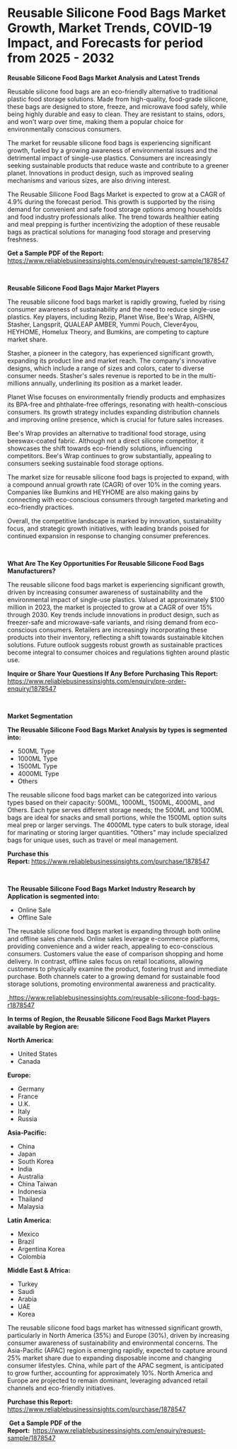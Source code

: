 <p><h1>Reusable Silicone Food Bags Market Growth, Market Trends, COVID-19 Impact, and Forecasts for period from 2025 - 2032</h1></p><p><strong>Reusable Silicone Food Bags Market Analysis and Latest Trends</strong></p>
<p><p>Reusable silicone food bags are an eco-friendly alternative to traditional plastic food storage solutions. Made from high-quality, food-grade silicone, these bags are designed to store, freeze, and microwave food safely, while being highly durable and easy to clean. They are resistant to stains, odors, and won't warp over time, making them a popular choice for environmentally conscious consumers.</p><p>The market for reusable silicone food bags is experiencing significant growth, fueled by a growing awareness of environmental issues and the detrimental impact of single-use plastics. Consumers are increasingly seeking sustainable products that reduce waste and contribute to a greener planet. Innovations in product design, such as improved sealing mechanisms and various sizes, are also driving interest.</p><p>The Reusable Silicone Food Bags Market is expected to grow at a CAGR of 4.9% during the forecast period. This growth is supported by the rising demand for convenient and safe food storage options among households and food industry professionals alike. The trend towards healthier eating and meal prepping is further incentivizing the adoption of these reusable bags as practical solutions for managing food storage and preserving freshness.</p></p>
<p><strong>Get a Sample PDF of the Report:&nbsp;</strong> <a href="https://www.reliablebusinessinsights.com/enquiry/request-sample/1878547?utm_campaign=2941&utm_medium=2&utm_source=Github&utm_content=ia&utm_term=15042025&utm_id=reusable-silicone-food-bags">https://www.reliablebusinessinsights.com/enquiry/request-sample/1878547</a></p>
<p>&nbsp;</p>
<p><strong>Reusable Silicone Food Bags Major Market Players</strong></p>
<p><p>The reusable silicone food bags market is rapidly growing, fueled by rising consumer awareness of sustainability and the need to reduce single-use plastics. Key players, including Rezip, Planet Wise, Bee's Wrap, AISHN, Stasher, Langsprit, QUALEAP AMBER, Yummi Pouch, Clever4you, HEYHOME, Homelux Theory, and Bumkins, are competing to capture market share.</p><p>Stasher, a pioneer in the category, has experienced significant growth, expanding its product line and market reach. The company's innovative designs, which include a range of sizes and colors, cater to diverse consumer needs. Stasher's sales revenue is reported to be in the multi-millions annually, underlining its position as a market leader.</p><p>Planet Wise focuses on environmentally friendly products and emphasizes its BPA-free and phthalate-free offerings, resonating with health-conscious consumers. Its growth strategy includes expanding distribution channels and improving online presence, which is crucial for future sales increases.</p><p>Bee's Wrap provides an alternative to traditional food storage, using beeswax-coated fabric. Although not a direct silicone competitor, it showcases the shift towards eco-friendly solutions, influencing competitors. Bee's Wrap continues to grow substantially, appealing to consumers seeking sustainable food storage options.</p><p>The market size for reusable silicone food bags is projected to expand, with a compound annual growth rate (CAGR) of over 10% in the coming years. Companies like Bumkins and HEYHOME are also making gains by connecting with eco-conscious consumers through targeted marketing and eco-friendly practices.</p><p>Overall, the competitive landscape is marked by innovation, sustainability focus, and strategic growth initiatives, with leading brands poised for continued expansion in response to changing consumer preferences.</p></p>
<p>&nbsp;</p>
<p><strong>What Are The Key Opportunities For Reusable Silicone Food Bags Manufacturers?</strong></p>
<p><p>The reusable silicone food bags market is experiencing significant growth, driven by increasing consumer awareness of sustainability and the environmental impact of single-use plastics. Valued at approximately $100 million in 2023, the market is projected to grow at a CAGR of over 15% through 2030. Key trends include innovations in product design, such as freezer-safe and microwave-safe variants, and rising demand from eco-conscious consumers. Retailers are increasingly incorporating these products into their inventory, reflecting a shift towards sustainable kitchen solutions. Future outlook suggests robust growth as sustainable practices become integral to consumer choices and regulations tighten around plastic use.</p></p>
<p><strong>Inquire or Share Your Questions If Any Before Purchasing This Report:</strong> <a href="https://www.reliablebusinessinsights.com/enquiry/pre-order-enquiry/1878547?utm_campaign=2941&utm_medium=2&utm_source=Github&utm_content=ia&utm_term=15042025&utm_id=reusable-silicone-food-bags">https://www.reliablebusinessinsights.com/enquiry/pre-order-enquiry/1878547</a></p>
<p>&nbsp;</p>
<p><strong>Market Segmentation</strong></p>
<p><strong>The Reusable Silicone Food Bags Market Analysis by types is segmented into:</strong></p>
<p><ul><li>500ML Type</li><li>1000ML Type</li><li>1500ML Type</li><li>4000ML Type</li><li>Others</li></ul></p>
<p><p>The reusable silicone food bags market can be categorized into various types based on their capacity: 500ML, 1000ML, 1500ML, 4000ML, and Others. Each type serves different storage needs; the 500ML and 1000ML bags are ideal for snacks and small portions, while the 1500ML option suits meal prep or larger servings. The 4000ML type caters to bulk storage, ideal for marinating or storing larger quantities. "Others" may include specialized bags for unique uses, such as travel or meal management.</p></p>
<p><strong>Purchase this Report:&nbsp;</strong><a href="https://www.reliablebusinessinsights.com/purchase/1878547?utm_campaign=2941&utm_medium=2&utm_source=Github&utm_content=ia&utm_term=15042025&utm_id=reusable-silicone-food-bags">https://www.reliablebusinessinsights.com/purchase/1878547</a></p>
<p>&nbsp;</p>
<p><strong>The Reusable Silicone Food Bags Market Industry Research by Application is segmented into:</strong></p>
<p><ul><li>Online Sale</li><li>Offline Sale</li></ul></p>
<p><p>The reusable silicone food bags market is expanding through both online and offline sales channels. Online sales leverage e-commerce platforms, providing convenience and a wider reach, appealing to eco-conscious consumers. Customers value the ease of comparison shopping and home delivery. In contrast, offline sales focus on retail locations, allowing customers to physically examine the product, fostering trust and immediate purchase. Both channels cater to a growing demand for sustainable food storage solutions, promoting environmental awareness and practicality.</p></p>
<p><a href="https://www.reliablebusinessinsights.com/reusable-silicone-food-bags-r1878547?utm_campaign=2941&utm_medium=2&utm_source=Github&utm_content=ia&utm_term=15042025&utm_id=reusable-silicone-food-bags">&nbsp;https://www.reliablebusinessinsights.com/reusable-silicone-food-bags-r1878547</a></p>
<p><strong>In terms of Region, the Reusable Silicone Food Bags Market Players available by Region are:</strong></p>
<p>
    <p> <strong> North America: </strong>
        <ul>
            <li>United States</li>
            <li>Canada</li>
        </ul>
        </p> 
    <p> <strong> Europe: </strong>
        <ul>
            <li>Germany</li>
            <li>France</li>
            <li>U.K.</li>
            <li>Italy</li>
            <li>Russia</li>
        </ul>
        </p> 
    <p> <strong> Asia-Pacific: </strong>
        <ul>
            <li>China</li>
            <li>Japan</li>
            <li>South Korea</li>
            <li>India</li>
            <li>Australia</li>
            <li>China Taiwan</li>
            <li>Indonesia</li>
            <li>Thailand</li>
            <li>Malaysia</li>
        </ul>
        </p> 
    <p> <strong> Latin America: </strong>
        <ul>
            <li>Mexico</li>
            <li>Brazil</li>
            <li>Argentina Korea</li>
            <li>Colombia</li>
        </ul>
        </p> 
    <p> <strong> Middle East & Africa: </strong>
        <ul>
            <li>Turkey</li>
            <li>Saudi</li>
            <li>Arabia</li>
            <li>UAE</li>
            <li>Korea</li>
        </ul>
    </p>
    </p>
<p><p>The reusable silicone food bags market has witnessed significant growth, particularly in North America (35%) and Europe (30%), driven by increasing consumer awareness of sustainability and environmental concerns. The Asia-Pacific (APAC) region is emerging rapidly, expected to capture around 25% market share due to expanding disposable income and changing consumer lifestyles. China, while part of the APAC segment, is anticipated to grow further, accounting for approximately 10%. North America and Europe are projected to remain dominant, leveraging advanced retail channels and eco-friendly initiatives.</p></p>
<p><strong>Purchase this Report: </strong><a href="https://www.reliablebusinessinsights.com/purchase/1878547?utm_campaign=2941&utm_medium=2&utm_source=Github&utm_content=ia&utm_term=15042025&utm_id=reusable-silicone-food-bags">https://www.reliablebusinessinsights.com/purchase/1878547</a></p>
<p>&nbsp;<strong>Get a Sample PDF of the Report:&nbsp;&nbsp;</strong><a href="https://www.reliablebusinessinsights.com/enquiry/request-sample/1878547?utm_campaign=2941&utm_medium=2&utm_source=Github&utm_content=ia&utm_term=15042025&utm_id=reusable-silicone-food-bags">https://www.reliablebusinessinsights.com/enquiry/request-sample/1878547</a></p>
<p><strong></strong></p>
<p><p></p><p></p><p></p></p>